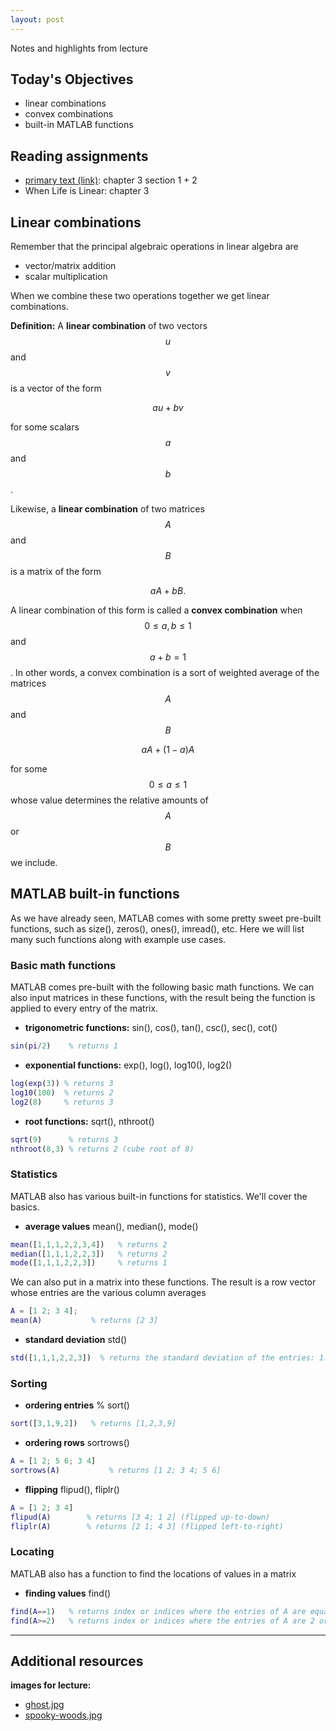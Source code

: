 ```yaml
---
layout: post
---
```


Notes and highlights from lecture

## Today's Objectives

* linear combinations
* convex combinations
* built-in MATLAB functions

## Reading assignments

* <a target="_parent" href="../../../extras/textbook.pdf">primary text (link)</a>: chapter 3 section 1 + 2
* When Life is Linear: chapter 3

## Linear combinations

Remember that the principal algebraic operations in linear algebra are

* vector/matrix addition
* scalar multiplication

When we combine these two operations together we get linear combinations.

**Definition:** A **linear combination** of two vectors $$u$$ and $$v$$ is a vector of the form

$$au + bv$$

for some scalars $$a$$ and $$b$$.

Likewise, a **linear combination** of two matrices $$A$$ and $$B$$ is a matrix of the form

$$aA + bB.$$

A linear combination of this form is called a **convex combination** when
$$0\leq a,b\leq 1$$ and $$a + b=1$$.  In other words, a convex combination is a
sort of weighted average of the matrices $$A$$ and $$B$$

$$aA + (1-a)A$$

for some $$0\leq a\leq 1$$ whose value determines the relative amounts of $$A$$ or $$B$$ we include.

## MATLAB built-in functions

As we have already seen, MATLAB comes with some pretty sweet pre-built functions, such as size(), zeros(), ones(), imread(), etc.  Here we will list many such functions along with example use cases.

### Basic math functions

MATLAB comes pre-built with the following basic math functions.  We can also input matrices in these functions, with the result being the function is applied to every entry of the matrix.

* **trigonometric functions:** sin(), cos(), tan(), csc(), sec(), cot()

```Matlab
sin(pi/2)    % returns 1
```

* **exponential functions:** exp(), log(), log10(), log2()

```Matlab
log(exp(3)) % returns 3
log10(100)  % returns 2
log2(8)     % returns 3
```

* **root functions:** sqrt(), nthroot()

```Matlab
sqrt(9)      % returns 3
nthroot(8,3) % returns 2 (cube root of 8)
```
### Statistics

MATLAB also has various built-in functions for statistics.  We'll cover the basics.


* **average values** mean(), median(), mode()

```Matlab 
mean([1,1,1,2,2,3,4])   % returns 2
median([1,1,1,2,2,3])   % returns 2
mode([1,1,1,2,2,3])     % returns 1
```
We can also put in a matrix into these functions.  The result is a row vector whose entries are the various column averages

```Matlab
A = [1 2; 3 4];
mean(A)           % returns [2 3]
```

* **standard deviation** std()

```Matlab
std([1,1,1,2,2,3])  % returns the standard deviation of the entries: 1.1547
```

### Sorting

* **ordering entries** % sort()

```Matlab
sort([3,1,9,2])   % returns [1,2,3,9]
```

* **ordering rows** sortrows()

```Matlab
A = [1 2; 5 6; 3 4]
sortrows(A)           % returns [1 2; 3 4; 5 6]
```

* **flipping** flipud(), fliplr()

```Matlab
A = [1 2; 3 4]
flipud(A)        % returns [3 4; 1 2] (flipped up-to-down)
fliplr(A)        % returns [2 1; 4 3] (flipped left-to-right)
```

### Locating

MATLAB also has a function to find the locations of values in a matrix

* **finding values** find()

```Matlab
find(A==1)   % returns index or indices where the entries of A are equal to 1
find(A>=2)   % returns index or indices where the entries of A are 2 or greater
```

* ****

## Additional resources

**images for lecture:**
* <a target="_parent" href="https://wcasper.github.io/math107spring2023/extras/img/ghost.jpg">ghost.jpg</a>
* <a target="_parent" href="https://wcasper.github.io/math107spring2023/extras/img/spooky-woods.jpg">spooky-woods.jpg</a>




